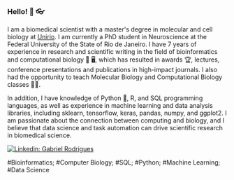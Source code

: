 ### Hello! :bearded_person: :eyeglasses:

I am a biomedical scientist with a master's degree in molecular and cell biology at [Unirio](http://www.unirio.br/). I am currently a PhD student in Neuroscience at the Federal University of the State of Rio de Janeiro. I have 7 years of experience in research and scientific writing in the field of bioinformatics and computational biology :microscope: :desktop_computer:, which has resulted in awards :trophy:, lectures, conference presentations and publications in high-impact journals. I also had the opportunity to teach Molecular Biology and Computational Biology classes :man_teacher:.

In addition, I have knowledge of Python :snake:, R, and SQL programming languages, as well as experience in machine learning and data analysis libraries, including sklearn, tensorflow, keras, pandas, numpy, and ggplot2. I am passionate about the connection between computing and biology, and I believe that data science and task automation can drive scientific research in biomedical science.


[![Linkedin: Gabriel Rodrigues](https://img.shields.io/badge/-Linkedin-blue?style=flat-square&logo=Linkedin&logoColor=white&link=https://www.linkedin.com/in/thaianebraga/)](https://www.linkedin.com/in/gabriel-rodrigues-coutinho-pereira-biomedico)</br>


#Bioinformatics; #Computer Biology; #SQL; #Python; #Machine Learning; #Data Science

<!--
**gabrielkytz2/gabrielkytz2** is a ✨ _special_ ✨ repository because its `README.md` (this file) appears on your GitHub profile.

Here are some ideas to get you started:

- 🔭 I’m currently working on ...
- 🌱 I’m currently learning ...
- 👯 I’m looking to collaborate on ...
- 🤔 I’m looking for help with ...
- 💬 Ask me about ...
- 📫 How to reach me: ...
- 😄 Pronouns: ...
- ⚡ Fun fact: ...
-->
